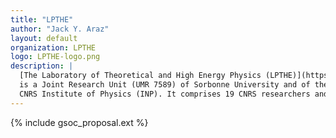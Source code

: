 ```yaml
---
title: "LPTHE"
author: "Jack Y. Araz"
layout: default
organization: LPTHE
logo: LPTHE-logo.png
description: |
  [The Laboratory of Theoretical and High Energy Physics (LPTHE)](https://www.lpthe.jussieu.fr/spip/?lang=en) 
  is a Joint Research Unit (UMR 7589) of Sorbonne University and of the CNRS. It is affiliated with the 
  CNRS Institute of Physics (INP). It comprises 19 CNRS researchers and 10 university professors.
---
```


{% include gsoc_proposal.ext %}